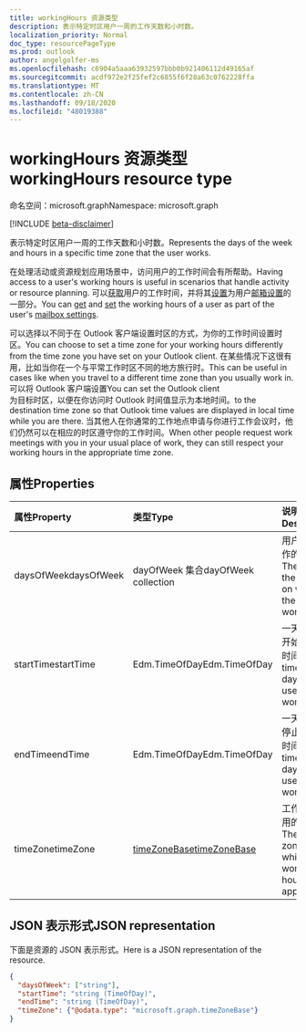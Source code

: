 ```yaml
---
title: workingHours 资源类型
description: 表示特定时区用户一周的工作天数和小时数。
localization_priority: Normal
doc_type: resourcePageType
ms.prod: outlook
author: angelgolfer-ms
ms.openlocfilehash: c6904a5aaa63932597bbb0b921406112d49165af
ms.sourcegitcommit: acdf972e2f25fef2c6855f6f28a63c0762228ffa
ms.translationtype: MT
ms.contentlocale: zh-CN
ms.lasthandoff: 09/18/2020
ms.locfileid: "48019388"
---
```

# <a name="workinghours-resource-type"></a><span data-ttu-id="01291-103">workingHours 资源类型</span><span class="sxs-lookup"><span data-stu-id="01291-103">workingHours resource type</span></span>

<span data-ttu-id="01291-104">命名空间：microsoft.graph</span><span class="sxs-lookup"><span data-stu-id="01291-104">Namespace: microsoft.graph</span></span>

[!INCLUDE [beta-disclaimer](../../includes/beta-disclaimer.md)]

<span data-ttu-id="01291-105">表示特定时区用户一周的工作天数和小时数。</span><span class="sxs-lookup"><span data-stu-id="01291-105">Represents the days of the week and hours in a specific time zone that the user works.</span></span>

<span data-ttu-id="01291-106">在处理活动或资源规划应用场景中，访问用户的工作时间会有所帮助。</span><span class="sxs-lookup"><span data-stu-id="01291-106">Having access to a user's working hours is useful in scenarios that handle activity or resource planning.</span></span> <span data-ttu-id="01291-107">可以[获取](../api/user-get-mailboxsettings.md#example-3)用户的工作时间，并将其[设置](../api/user-update-mailboxsettings.md#example-2)为用户[邮箱设置](mailboxsettings.md)的一部分。</span><span class="sxs-lookup"><span data-stu-id="01291-107">You can [get](../api/user-get-mailboxsettings.md#example-3) and [set](../api/user-update-mailboxsettings.md#example-2) the working hours of a user as part of the user's [mailbox settings](mailboxsettings.md).</span></span> 

<span data-ttu-id="01291-108">可以选择以不同于在 Outlook 客户端设置时区的方式，为你的工作时间设置时区。</span><span class="sxs-lookup"><span data-stu-id="01291-108">You can choose to set a time zone for your working hours differently from the time zone you have set on your Outlook client.</span></span> <span data-ttu-id="01291-109">在某些情况下这很有用，比如当你在一个与平常工作时区不同的地方旅行时。</span><span class="sxs-lookup"><span data-stu-id="01291-109">This can be useful in cases like when you travel to a different time zone than you usually work in.</span></span> <span data-ttu-id="01291-110">可以将 Outlook 客户端设置</span><span class="sxs-lookup"><span data-stu-id="01291-110">You can set the Outlook client</span></span>  
<span data-ttu-id="01291-111">为目标时区，以便在你访问时 Outlook 时间值显示为本地时间。</span><span class="sxs-lookup"><span data-stu-id="01291-111">to the destination time zone so that Outlook time values are displayed in local time while you are there.</span></span>
<span data-ttu-id="01291-112">当其他人在你通常的工作地点申请与你进行工作会议时，他们仍然可以在相应的时区遵守你的工作时间。</span><span class="sxs-lookup"><span data-stu-id="01291-112">When other people request work meetings with you in your usual place of work, they can still respect your working hours in the appropriate time zone.</span></span>


## <a name="properties"></a><span data-ttu-id="01291-113">属性</span><span class="sxs-lookup"><span data-stu-id="01291-113">Properties</span></span>
| <span data-ttu-id="01291-114">属性</span><span class="sxs-lookup"><span data-stu-id="01291-114">Property</span></span>     | <span data-ttu-id="01291-115">类型</span><span class="sxs-lookup"><span data-stu-id="01291-115">Type</span></span>   |<span data-ttu-id="01291-116">说明</span><span class="sxs-lookup"><span data-stu-id="01291-116">Description</span></span>|
|:---------------|:--------|:----------|
| <span data-ttu-id="01291-117">daysOfWeek</span><span class="sxs-lookup"><span data-stu-id="01291-117">daysOfWeek</span></span> | <span data-ttu-id="01291-118">dayOfWeek 集合</span><span class="sxs-lookup"><span data-stu-id="01291-118">dayOfWeek collection</span></span> | <span data-ttu-id="01291-119">用户一周工作的天数。</span><span class="sxs-lookup"><span data-stu-id="01291-119">The days of the week on which the user works.</span></span> |
| <span data-ttu-id="01291-120">startTime</span><span class="sxs-lookup"><span data-stu-id="01291-120">startTime</span></span> | <span data-ttu-id="01291-121">Edm.TimeOfDay</span><span class="sxs-lookup"><span data-stu-id="01291-121">Edm.TimeOfDay</span></span> | <span data-ttu-id="01291-122">一天中用户开始工作的时间。</span><span class="sxs-lookup"><span data-stu-id="01291-122">The time of the day that the user starts working.</span></span> |
| <span data-ttu-id="01291-123">endTime</span><span class="sxs-lookup"><span data-stu-id="01291-123">endTime</span></span> | <span data-ttu-id="01291-124">Edm.TimeOfDay</span><span class="sxs-lookup"><span data-stu-id="01291-124">Edm.TimeOfDay</span></span> | <span data-ttu-id="01291-125">一天中用户停止工作的时间。</span><span class="sxs-lookup"><span data-stu-id="01291-125">The time of the day that the user stops working.</span></span> |
| <span data-ttu-id="01291-126">timeZone</span><span class="sxs-lookup"><span data-stu-id="01291-126">timeZone</span></span> | [<span data-ttu-id="01291-127">timeZoneBase</span><span class="sxs-lookup"><span data-stu-id="01291-127">timeZoneBase</span></span>](timezonebase.md) | <span data-ttu-id="01291-128">工作时间应用的时区。</span><span class="sxs-lookup"><span data-stu-id="01291-128">The time zone to which the working hours apply.</span></span> |

## <a name="json-representation"></a><span data-ttu-id="01291-129">JSON 表示形式</span><span class="sxs-lookup"><span data-stu-id="01291-129">JSON representation</span></span>

<span data-ttu-id="01291-130">下面是资源的 JSON 表示形式。</span><span class="sxs-lookup"><span data-stu-id="01291-130">Here is a JSON representation of the resource.</span></span>

<!-- {
  "blockType": "resource",
  "optionalProperties": [

  ],
  "@odata.type": "microsoft.graph.workingHours"
}-->

```json
{
  "daysOfWeek": ["string"],
  "startTime": "string (TimeOfDay)",
  "endTime": "string (TimeOfDay)",
  "timeZone": {"@odata.type": "microsoft.graph.timeZoneBase"}
}

```

<!-- uuid: 8fcb5dbc-d5aa-4681-8e31-b001d5168d79
2015-10-25 14:57:30 UTC -->
<!--
{
  "type": "#page.annotation",
  "description": "workingHours resource",
  "keywords": "",
  "section": "documentation",
  "tocPath": "",
  "suppressions": []
}
-->


